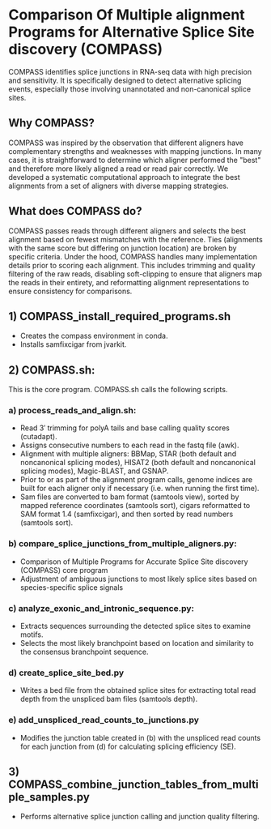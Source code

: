 # Comparison Of Multiple alignment Programs for Alternative Splice Site discovery (COMPASS)
COMPASS identifies splice junctions in RNA-seq data with high precision and sensitivity. It is specifically designed to detect alternative splicing events, especially those involving unannotated and non-canonical splice sites.

## Why COMPASS?
COMPASS was inspired by the observation that different aligners have complementary strengths and weaknesses with mapping junctions. In many cases, it is straightforward to determine which aligner performed the "best" and therefore more likely aligned a read or read pair correctly. We developed a systematic computational approach to integrate the best alignments from a set of aligners with diverse mapping strategies.

## What does COMPASS do?
COMPASS passes reads through different aligners and selects the best alignment based on fewest mismatches with the reference. Ties (alignments with the same score but differing on junction location) are broken by specific criteria. Under the hood, COMPASS handles many implementation details prior to scoring each alignment. This includes trimming and quality filtering of the raw reads, disabling soft-clipping to ensure that aligners map the reads in their entirety, and reformatting alignment representations to ensure consistency for comparisons.

## 1) COMPASS_install_required_programs.sh
  * Creates the compass environment in conda.
  * Installs samfixcigar from jvarkit.

## 2) COMPASS.sh:
This is the core program. COMPASS.sh calls the following scripts.

### a) process_reads_and_align.sh:
  * Read 3′ trimming for polyA tails and base calling quality scores (cutadapt).
  * Assigns consecutive numbers to each read in the fastq file (awk).
  * Alignment with multiple aligners: BBMap, STAR (both default and noncanonical splicing modes), HISAT2 (both default and noncanonical splicing modes), Magic-BLAST, and GSNAP.
  * Prior to or as part of the alignment program calls, genome indices are built for each aligner only if necessary (i.e. when running the first time).
  * Sam files are converted to bam format (samtools view), sorted by mapped reference coordinates (samtools sort), cigars reformatted to SAM format 1.4 (samfixcigar), and then sorted by read numbers (samtools sort).

### b) compare_splice_junctions_from_multiple_aligners.py:
  * Comparison of Multiple Programs for Accurate Splice Site discovery (COMPASS) core program
  * Adjustment of ambiguous junctions to most likely splice sites based on species-specific splice signals

### c) analyze_exonic_and_intronic_sequence.py:
  * Extracts sequences surrounding the detected splice sites to examine motifs.
  * Selects the most likely branchpoint based on location and similarity to the consensus branchpoint sequence.

### d) create_splice_site_bed.py
  * Writes a bed file from the obtained splice sites for extracting total read depth from the unspliced bam files (samtools depth).

### e) add_unspliced_read_counts_to_junctions.py
  * Modifies the junction table created in (b) with the unspliced read counts for each junction from (d) for calculating splicing efficiency (SE).

## 3) COMPASS_combine_junction_tables_from_multiple_samples.py
  * Performs alternative splice junction calling and junction quality filtering.
